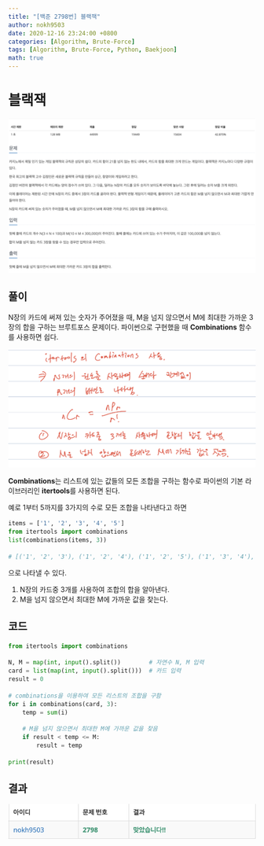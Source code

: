 ```yaml
---
title: "[백준 2798번] 블랙잭"
author: nokh9503
date: 2020-12-16 23:24:00 +0800
categories: [Algorithm, Brute-Force]
tags: [Algorithm, Brute-Force, Python, Baekjoon]
math: true
---
```


# 블랙잭

![backjoon_brute-force(2798)](/assets/img/algorithm/backjoon/brute-force/backjoon_brute-force(2798).png)

## 풀이

N장의 카드에 써져 있는 숫자가 주어졌을 때, M을 넘지 않으면서 M에 최대한 가까운 3장의 합을 구하는 브루트포스 문제이다. 파이썬으로 구현했을 때 **Combinations** 함수를 사용하면 쉽다.

![backjoon_brute-force(2798)_sol](/assets/img/algorithm/backjoon/brute-force/backjoon_brute-force(2798)_sol.png)

**Combinations**는 리스트에 있는 값들의 모든 조합을 구하는 함수로 파이썬의 기본 라이브러리인 **itertools**를 사용하면 된다.  

예로 1부터 5까지를 3가지의 수로 모든 조합을 나타낸다고 하면

```python
items = ['1', '2', '3', '4', '5']
from itertools import combinations
list(combinations(items, 3))

# [('1', '2', '3'), ('1', '2', '4'), ('1', '2', '5'), ('1', '3', '4'), ('1', '3', '5'), ('1', '4', '5'), ('2', '3', '4'), ('2', '3', '5'), ('2', '4', '5'), ('3', '4', '5')]
```

으로 나타낼 수 있다.

1. N장의 카드중 3개를 사용하여 조합의 합을 알아낸다.
2. M을 넘지 않으면서 최대한 M에 가까운 값을 찾는다.

## 코드

```python
from itertools import combinations

N, M = map(int, input().split())        # 자연수 N, M 입력
card = list(map(int, input().split()))  # 카드 입력
result = 0

# combinations을 이용하여 모든 리스트의 조합을 구함
for i in combinations(card, 3):
    temp = sum(i)

    # M을 넘지 않으면서 최대한 M에 가까운 값을 찾음
    if result < temp <= M:
        result = temp

print(result)
```

## 결과

 ![backjoon_brute-force(2798)_res](/assets/img/algorithm/backjoon/brute-force/backjoon_brute-force(2798)_res.png)
